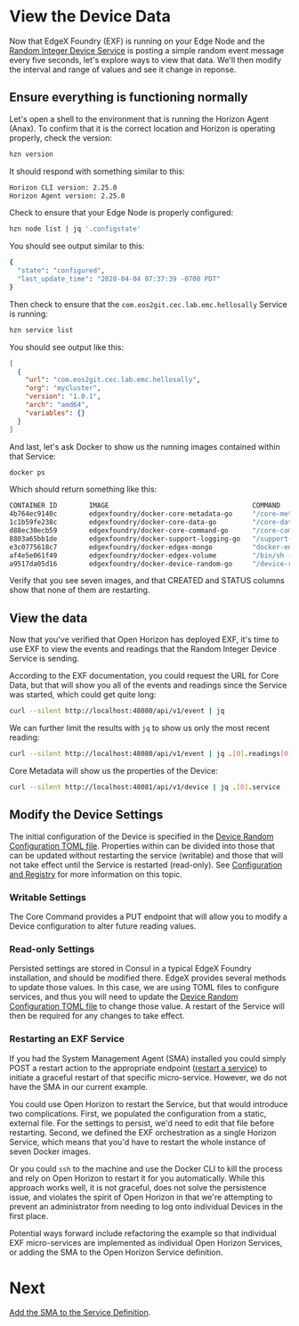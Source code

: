 

# View the Device Data

Now that EdgeX Foundry (EXF) is running on your Edge Node and the [Random Integer Device Service](https://docs.edgexfoundry.org/1.2/examples/Ch-ExamplesRandomDeviceService/) is posting a simple random event message every five seconds, let's explore ways to view that data.  We'll then modify the interval and range of values and see it change in reponse.

## Ensure everything is functioning normally

Let's open a shell to the environment that is running the Horizon Agent (Anax).  To confirm that it is the correct location and Horizon is operating properly, check the version:

``` bash
hzn version
```

It should respond with something similar to this:

``` bash
Horizon CLI version: 2.25.0
Horizon Agent version: 2.25.0
```

Check to ensure that your Edge Node is properly configured:

``` bash
hzn node list | jq '.configstate'
```

You should see output similar to this:

``` bash
{
  "state": "configured",
  "last_update_time": "2020-04-04 07:37:39 -0700 PDT"
}
```

Then check to ensure that the `com.eos2git.cec.lab.emc.hellosally` Service is running:

``` bash
hzn service list
```

You should see output like this:

``` json
[
  {
    "url": "com.eos2git.cec.lab.emc.hellosally",
    "org": "mycluster",
    "version": "1.0.1",
    "arch": "amd64",
    "variables": {}
  }
]
```

And last, let's ask Docker to show us the running images contained within that Service:

``` bash 
docker ps
```

Which should return something like this:

``` bash
CONTAINER ID        IMAGE                                    COMMAND                  CREATED             STATUS              PORTS                                              NAMES
4b764ec9140c        edgexfoundry/docker-core-metadata-go     "/core-metadata --re…"   6 hours ago         Up 6 hours          0.0.0.0:48081->48081/tcp, 48082/tcp                1a85b4ce42a70ca27b0d1eee80c154e56ca8dda50f41199ccb4ec5e253a9c1cd-edgex-core-metadata
1c1b59fe238c        edgexfoundry/docker-core-data-go         "/core-data --regist…"   6 hours ago         Up 6 hours          0.0.0.0:5563->5563/tcp, 0.0.0.0:48080->48080/tcp   1a85b4ce42a70ca27b0d1eee80c154e56ca8dda50f41199ccb4ec5e253a9c1cd-edgex-core-data
d88ec30ecb59        edgexfoundry/docker-core-command-go      "/core-command --reg…"   6 hours ago         Up 6 hours          0.0.0.0:48082->48082/tcp                           1a85b4ce42a70ca27b0d1eee80c154e56ca8dda50f41199ccb4ec5e253a9c1cd-edgex-core-command
8803a65bb1de        edgexfoundry/docker-support-logging-go   "/support-logging --…"   6 hours ago         Up 6 hours          0.0.0.0:48061->48061/tcp                           1a85b4ce42a70ca27b0d1eee80c154e56ca8dda50f41199ccb4ec5e253a9c1cd-edgex-support-logging
e3c0775618c7        edgexfoundry/docker-edgex-mongo          "docker-entrypoint.s…"   6 hours ago         Up 6 hours          0.0.0.0:27017->27017/tcp                           1a85b4ce42a70ca27b0d1eee80c154e56ca8dda50f41199ccb4ec5e253a9c1cd-edgex-mongo
af4e5e061f49        edgexfoundry/docker-edgex-volume         "/bin/sh -c '/usr/bi…"   6 hours ago         Up 6 hours                                                             1a85b4ce42a70ca27b0d1eee80c154e56ca8dda50f41199ccb4ec5e253a9c1cd-edgex-files
a9517da05d16        edgexfoundry/docker-device-random-go     "/device-random --pr…"   6 hours ago         Up 6 hours          0.0.0.0:49988->49988/tcp                           1a85b4ce42a70ca27b0d1eee80c154e56ca8dda50f41199ccb4ec5e253a9c1cd-edgex-device-random
```

Verify that you see seven images, and that CREATED and STATUS columns show that none of them are restarting.

## View the data

Now that you've verified that Open Horizon has deployed EXF, it's time to use EXF to view the events and readings that the Random Integer Device Service is sending.

According to the EXF documentation, you could request the URL for Core Data, but that will show you all of the events and readings since the Service was started, which could get quite long:

``` bash
curl --silent http://localhost:48080/api/v1/event | jq
```

We can further limit the results with `jq` to show us only the most recent reading:

``` bash
curl --silent http://localhost:48080/api/v1/event | jq .[0].readings[0].value
```

Core Metadata will show us the properties of the Device:

``` bash
curl --silent http://localhost:48081/api/v1/device | jq .[0].service
```

## Modify the Device Settings

The initial configuration of the Device is specified in the [Device Random Configuration TOML file](./hub/res/device-random-config.toml).  Properties within can be divided into those that can be updated without restarting the service (writable) and those that will not take effect until the Service is restarted (read-only).  See [Configuration and Registry](https://docs.edgexfoundry.org/1.2/microservices/configuration/Ch-Configuration/#readable-vs-writable-settings) for more information on this topic. 

### Writable Settings

The Core Command provides a PUT endpoint that will allow you to modify a Device configuration to alter future reading values.

### Read-only Settings

Persisted settings are stored in Consul in a typical EdgeX Foundry installation, and should be modified there.  EdgeX provides several methods to update those values.  In this case, we are using TOML files to configure services, and thus you will need to update the [Device Random Configuration TOML file](./hub/res/device-random-config.toml) to change those value.  A restart of the Service will then be required for any changes to take effect.

### Restarting an EXF Service

If you had the System Management Agent (SMA) installed you could simply POST a restart action to the appropriate endpoint ([restart a service](https://docs.edgexfoundry.org/1.2/microservices/system-management/agent/Ch_SysMgmtAgent/#restart-a-service)) to initiate a graceful restart of that specific micro-service.  However, we do not have the SMA in our current example.

You could use Open Horizon to restart the Service, but that would introduce two complications.  First, we populated the configuration from a static, external file.  For the settings to persist, we'd need to edit that file before restarting.  Second, we defined the EXF orchestration as a single Horizon Service, which means that you'd have to restart the whole instance of seven Docker images.

Or you could `ssh` to the machine and use the Docker CLI to kill the process and rely on Open Horizon to restart it for you automatically.  While this approach works well, it is not graceful, does not solve the persistence issue, and violates the spirit of Open Horizon in that we're attempting to prevent an administrator from needing to log onto individual Devices in the first place.

Potential ways forward include refactoring the example so that individual EXF micro-services are implemented as individual Open Horizon Services, or adding the SMA to the Open Horizon Service definition.

# Next

[Add the SMA to the Service Definition](06-add-the-sma.md).
